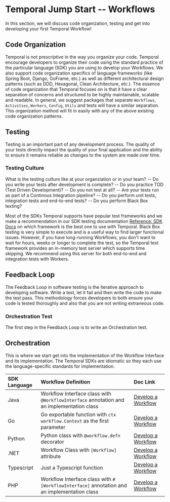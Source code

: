 # Temporal Jump Start -- Workflows
In this section, we will discuss code organization, testing and get into developing your first Temporal Workflow!

## Code Organization
Temporal is not prescriptive in the way you organize your code. Temporal encourage developers to organize their code using the standard practice of the particular language (SDK) you are using to develop your Workflows. We also support code organization specifics of language frameworks (like Spring Boot, Django, GoFrame, etc.) as well as different architectural design patterns (such as DDD, Hexagonal, Clean Architecture, etc.). The essence of code organization that Temporal focuses on is that it have a clear separation of concerns and structured to be highly maintainable, scalable and readable. In general, we suggest packages that separate ```Workflows```, ```Activities```, ```Workers```, ```Config```, ```Utils``` and tests will have a similar separation. This organization method will fit in easily with any of the above existing code organization patterns.

## Testing
Testing is an important part of any development process. The quality of your tests directly impact the quality of your final application and the ability to ensure it remains reliable as changes to the system are made over time. 

### Testing Culture
What is the testing culture like at your organziation or in your team? 
    -- Do you write your tests after development is complete? 
    -- Do you practice TDD (Test Driven Development)? 
    -- Do you not test at all? 
    -- Are your tests run as part of a Continous Integration pipeline?
    -- Do you perform unit tests, integration tests and end-to-end tests?
    -- Do you perform Black Box texting?

Most of the SDKs Temporal supports have popular test frameworks and we make a recommendation in our SDK testing documentation [Reference: SDK Docs](https://docs.temporal.io/develop/) on which framework is the best one to use with Temporal. Black Box testing is very simple to execute and is a useful way to find larger functional issues.  However, if you have long-running Workflows, you don't want to wait for hours, weeks or longer to complete the test, so the Temporal test framework provides an in-memory test server which supports time skipping. We recommend using this server for both end-to-end and integration tests with Workers.


## Feedback Loop
The Feedback Loop in software testing is the iterative approach to developing software. Write a test, let it fail and then write the code to make the test pass. This methodology forces developers to both ensure your code is tested thoroughly and also that you are not writing extraneous code.

### Orchestration Test
The first step in the Feedback Loop is to write an Orchestration test.

## Orchestration
This is where we start get into the implementation of the Workflow Interface and its implementation. The Temporal SDKs are idiomatic so they each use the language-specific standards for implementation.  

| SDK Language | Workflow Definition | Doc Link |
| :------------ | :------------------- | :------- |
| Java         | Workflow Interface class with ```@WorkflowInterface``` annotation and an implementation class | [Develop a Workflow](https://docs.temporal.io/develop/java/core-application#develop-workflows) |
| Go           | Go exportable function with ```ctx workflow.Context``` as the first parameter | [Develop a Workflow](https://docs.temporal.io/develop/go/core-application#develop-workflows) |
| Python       | Python class with ```@workflow.defn``` decorator | [Develop a Workflow](https://docs.temporal.io/develop/python/core-application#develop-workflows) |
| .NET         | Workflow Class with ```[Workflow]``` attribute | [Develop a Workflow](https://docs.temporal.io/develop/dotnet/core-application#develop-workflow) |
| Typescript   | Just a Typescript function | [Develop a Workflow](https://docs.temporal.io/develop/typescript/core-application#develop-workflows) |
| PHP          | Workflow Interface class with ```#[WorkflowInterface]``` annotation and an implementation class | [Develop a Workflow](https://docs.temporal.io/develop/php/core-application#develop-workflows) |






